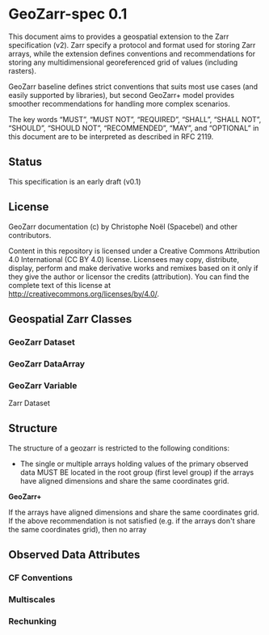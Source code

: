 # GeoZarr-spec 0.1

This document aims to provides a geospatial extension to the Zarr specification (v2). Zarr specify a protocol and format used for storing Zarr arrays, while the extension defines conventions and recommendations for storing any multidimensional georeferenced grid of values (including rasters). 

GeoZarr baseline defines strict conventions that suits most use cases (and easily supported by libraries), but second GeoZarr+ model provides smoother recommendations for handling more complex scenarios. 

The key words “MUST”, “MUST NOT”, “REQUIRED”, “SHALL”, “SHALL NOT”, “SHOULD”, “SHOULD NOT”, “RECOMMENDED”, “MAY”, and “OPTIONAL” in this document are to be interpreted as described in RFC 2119.

## Status

This specification is an early draft (v0.1)

## License

GeoZarr documentation (c) by Christophe Noël (Spacebel) and other contributors.

Content in this repository is licensed under a Creative Commons Attribution 4.0 International (CC BY 4.0) license. Licensees may copy, distribute, display, perform and make derivative works and remixes based on it only if they give the author or licensor the credits (attribution). You can find the complete text of this license at http://creativecommons.org/licenses/by/4.0/.

## Geospatial Zarr Classes

### GeoZarr Dataset

### GeoZarr DataArray

### GeoZarr Variable

Zarr Dataset 

###

## Structure

The structure of a geozarr is restricted to the following conditions:
* The single or multiple arrays holding values of the primary observed data MUST BE located in the root group (first level group) if the arrays have aligned dimensions and share the same coordinates grid.


__GeoZarr+__

If the arrays have aligned dimensions and share the same coordinates grid.
If the above recommendation is not satisfied (e.g. if the arrays don't share the same coordinates grid), then no array

## Observed Data Attributes

### CF Conventions

### Multiscales

### Rechunking

###
